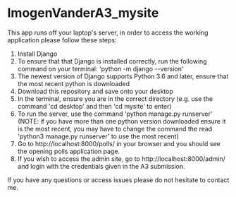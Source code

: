 # ImogenVanderA3_mysite
 This app runs off your laptop's server, in order to access the working application please follow these steps:
1. Install Django
2. To ensure that that Django is installed correctly, run the following command on your terminal: 'python -m django --version'
3. The newest version of Django supports Python 3.6 and later, ensure that the most recent python is downloaded
4. Download this repository and save onto your desktop
5. In the terminal, ensure you are in the correct directory (e.g. use the command 'cd desktop' and then 'cd mysite' to enter) 
6. To run the server, use the command 'python manage.py runserver' (NOTE: if you have more than one python version downloaded ensure it is the most recent, you may have to change the command the read 'python3 manage.py runserver' to use the most recent)
7. Go to http://localhost:8000/polls/ in your browser and you should see the opening polls application page.
8. If you wish to access the admin site, go to http://localhost:8000/admin/ and login with the credentials given in the A3 submission. 

If you have any questions or access issues please do not hesitate to contact me. 
